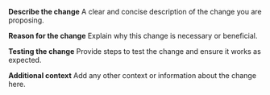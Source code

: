 **Describe the change**
A clear and concise description of the change you are proposing.

**Reason for the change**
Explain why this change is necessary or beneficial.

**Testing the change**
Provide steps to test the change and ensure it works as expected.

**Additional context**
Add any other context or information about the change here.

